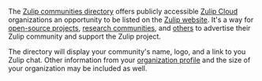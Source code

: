 The [Zulip communities directory](https://zulip.com/communities/) offers
publicly accessible [Zulip Cloud][zulip-cloud] organizations an opportunity to
be listed on the [Zulip website](https://zulip.com). It's a way for [open-source
projects](https://zulip.com/for/open-source/), [research
communities](https://zulip.com/for/research/), and
[others](https://zulip.com/for/communities/) to advertise their Zulip community
and support the Zulip project.

The directory will display your community's name, logo, and a link to you Zulip
chat. Other information from your [organization
profile](/help/create-your-organization-profile) and the size of your
organization may be included as well.

[zulip-cloud]: https://zulip.com/plans/
